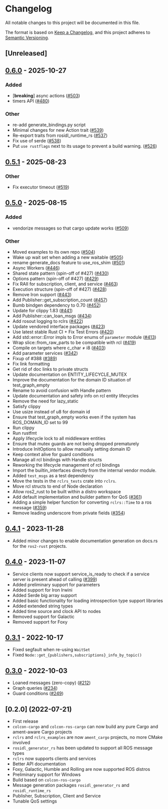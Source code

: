 # Changelog

All notable changes to this project will be documented in this file.

The format is based on [Keep a Changelog](https://keepachangelog.com/en/1.0.0/),
and this project adheres to [Semantic Versioning](https://semver.org/spec/v2.0.0.html).

## [Unreleased]

## [0.6.0](https://github.com/ros2-rust/ros2_rust/compare/v0.5.1...v0.6.0) - 2025-10-27

### Added

- [**breaking**] async actions ([#503](https://github.com/ros2-rust/ros2_rust/pull/503))
- timers API ([#480](https://github.com/ros2-rust/ros2_rust/pull/480))

### Other

- re-add generate_bindings.py script
- Minimal changes for new Action trait ([#539](https://github.com/ros2-rust/ros2_rust/pull/539))
- Re-export traits from rosidl_runtime_rs ([#537](https://github.com/ros2-rust/ros2_rust/pull/537))
- Fix use of serde ([#538](https://github.com/ros2-rust/ros2_rust/pull/538))
- Put `use rustflags` next to its usage to prevent a build warning. ([#526](https://github.com/ros2-rust/ros2_rust/pull/526))

## [0.5.1](https://github.com/ros2-rust/ros2_rust/compare/v0.5.0...v0.5.1) - 2025-08-23

### Other

- Fix executor timeout ([#519](https://github.com/ros2-rust/ros2_rust/pull/519))

## [0.5.0](https://github.com/ros2-rust/ros2_rust/compare/v0.4.1...v0.5.0) - 2025-08-15

### Added

- vendorize messages so that cargo update works ([#509](https://github.com/ros2-rust/ros2_rust/pull/509))

### Other

- Moved examples to its own repo ([#504](https://github.com/ros2-rust/ros2_rust/pull/504))
- Wake up wait set when adding a new waitable ([#505](https://github.com/ros2-rust/ros2_rust/pull/505))
- rename generate_docs feature to use_ros_shim ([#501](https://github.com/ros2-rust/ros2_rust/pull/501))
- Async Workers ([#446](https://github.com/ros2-rust/ros2_rust/pull/446))
- Shared state pattern (spin-off of #427) ([#430](https://github.com/ros2-rust/ros2_rust/pull/430))
- Options pattern (spin-off of #427) ([#429](https://github.com/ros2-rust/ros2_rust/pull/429))
- Fix RAII for subscription, client, and service ([#463](https://github.com/ros2-rust/ros2_rust/pull/463))
- Execution structure (spin-off of #427) ([#428](https://github.com/ros2-rust/ros2_rust/pull/428))
- Remove Iron support ([#443](https://github.com/ros2-rust/ros2_rust/pull/443))
- Add Publisher::get_subscription_count ([#457](https://github.com/ros2-rust/ros2_rust/pull/457))
- Bumb bindgen dependency to 0.70 ([#452](https://github.com/ros2-rust/ros2_rust/pull/452))
- Update for clippy 1.83 ([#441](https://github.com/ros2-rust/ros2_rust/pull/441))
- Add Publisher::can_loan_msgs ([#434](https://github.com/ros2-rust/ros2_rust/pull/434))
- Add rosout logging to rclrs ([#422](https://github.com/ros2-rust/ros2_rust/pull/422))
- Update vendored interface packages ([#423](https://github.com/ros2-rust/ros2_rust/pull/423))
- Use latest stable Rust CI + Fix Test Errors ([#420](https://github.com/ros2-rust/ros2_rust/pull/420))
- Add std::error::Error impls to Error enums of `parameter` module ([#413](https://github.com/ros2-rust/ros2_rust/pull/413))
- Wrap slice::from_raw_parts to be compatible with rcl ([#419](https://github.com/ros2-rust/ros2_rust/pull/419))
- Compile on targets where c_char ≠ i8 ([#403](https://github.com/ros2-rust/ros2_rust/pull/403))
- Add parameter services ([#342](https://github.com/ros2-rust/ros2_rust/pull/342))
- Fixup of #388 ([#389](https://github.com/ros2-rust/ros2_rust/pull/389))
- Fix link formatting
- Get rid of doc links to private structs
- Update documentation on ENTITY_LIFECYCLE_MUTEX
- Improve the documentation for the domain ID situation of test_graph_empty
- Rename to avoid confusion with Handle pattern
- Update documentation and safety info on rcl entity lifecycles
- Remove the need for lazy_static
- Satisfy clippy
- Use usize instead of u8 for domain id
- Ensure that test_graph_empty works even if the system has ROS_DOMAIN_ID set to 99
- Run clippy
- Run rustfmt
- Apply lifecycle lock to all middleware entities
- Ensure that mutex guards are not being dropped prematurely
- Introduce InitOptions to allow manually setting domain ID
- Keep context alive for guard conditions
- Manage all rcl bindings with Handle structs
- Reworking the lifecycle management of rcl bindings
- Import the builtin_interfaces directly from the internal vendor module.
- Added `test_msgs` as a test dependency
- Move the tests in the `rclrs_tests` crate into `rclrs`.
- Move rcl structs to end of Node declaration
- Allow ros2_rust to be built within a distro workspace
- Add default implementation and builder pattern for QoS ([#361](https://github.com/ros2-rust/ros2_rust/pull/361))
- Adding a simple helper function for converting `rclrs::Time` to a ros message ([#359](https://github.com/ros2-rust/ros2_rust/pull/359))
- Remove leading underscore from private fields ([#354](https://github.com/ros2-rust/ros2_rust/pull/354))

## [0.4.1](https://github.com/ros2-rust/ros2_rust/compare/v0.4.0...v0.4.1) - 2023-11-28
- Added minor changes to enable documentation generation on docs.rs for the `ros2-rust` projects.

## [0.4.0](https://github.com/ros2-rust/ros2_rust/compare/v0.3.1...v0.4.0) - 2023-11-07
- Service clients now support service_is_ready to check if a service server is present ahead of calling ([#399](https://github.com/ros2-rust/ros2_rust/pull/339))
- Added preliminary support for parameters
- Added support for Iron Irwini
- Added Serde big array support
- Added basic functionality for loading introspection type support libraries
- Added extended string types
- Added time source and clock API to nodes
- Removed support for Galactic
- Removed support for Foxy

## [0.3.1](https://github.com/ros2-rust/ros2_rust/compare/v0.3.0...v0.3.1) - 2022-10-17
- Fixed segfault when re-using `WaitSet`
- Fixed `Node::get_{publishers,subscriptions}_info_by_topic()`

## [0.3.0](https://github.com/ros2-rust/ros2_rust/compare/v0.2.0...v0.3.0) - 2022-10-03
- Loaned messages (zero-copy) ([#212](https://github.com/ros2-rust/ros2_rust/pull/212))
- Graph queries ([#234](https://github.com/ros2-rust/ros2_rust/pull/234))
- Guard conditions ([#249](https://github.com/ros2-rust/ros2_rust/pull/249))

## [0.2.0] (2022-07-21)
- First release
- `colcon-cargo` and `colcon-ros-cargo` can now build any pure Cargo and ament-aware Cargo projects
- `rclrs` and `rclrs_examples` are now `ament_cargo` projects, no more CMake involved
- `rosidl_generator_rs` has been updated to support all ROS message types
- `rclrs` now supports clients and services
- Better API documentation
- Foxy, Galactic, Humble and Rolling are now supported ROS distros
- Preliminary support for Windows
- Build based on `colcon-ros-cargo`
- Message generation packages `rosidl_generator_rs` and `rosidl_runtime_rs`
- Publisher, Subscription, Client and Service
- Tunable QoS settings